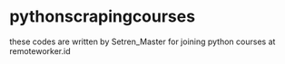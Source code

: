 # pythonscrapingcourses
these codes are written by Setren_Master for joining python courses at remoteworker.id
